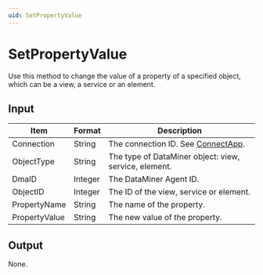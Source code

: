 ```yaml
---
uid: SetPropertyValue
---
```


# SetPropertyValue

Use this method to change the value of a property of a specified object, which can be a view, a service or an element.

## Input

| Item          | Format  | Description                                                                      |
|---------------|---------|----------------------------------------------------------------------------------|
| Connection    | String  | The connection ID. See [ConnectApp](xref:ConnectApp). |
| ObjectType    | String  | The type of DataMiner object: view, service, element.                            |
| DmaID         | Integer | The DataMiner Agent ID.                                                          |
| ObjectID      | Integer | The ID of the view, service or element.                                          |
| PropertyName  | String  | The name of the property.                                                        |
| PropertyValue | String  | The new value of the property.                                                   |

## Output

None.

